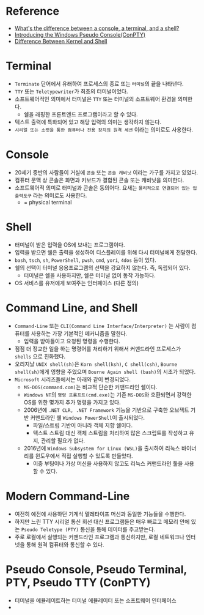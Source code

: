 # Reference

* [What's the difference between a console, a terminal, and a shell?](https://www.hanselman.com/blog/whats-the-difference-between-a-console-a-terminal-and-a-shell)
* [Introducing the Windows Pseudo Console(ConPTY)](https://devblogs.microsoft.com/commandline/windows-command-line-introducing-the-windows-pseudo-console-conpty/)
* [Difference Between Kernel and Shell](https://jaguhiremath62.medium.com/difference-between-kernel-and-shell-718b3de15be6)

# Terminal

* `Terminate` 단어에서 유래하여 프로세스의 종료 또는 `터미널`의 끝을 나타낸다.
* `TTY` 또는 `Teletypewriter`가 최초의 터미널이었다.
* 소프트웨어적인 의미에서 터미널은 `TTY` 또는 터미널의 소프트웨어 환경을 의미한다.
  * 쉘을 래핑한 프론트엔드 프로그램이라고 할 수 있다.
* 텍스트 출력에 특화되어 있고 해당 입력의 의미는 생각하지 않는다.
* `시리얼 또는 소켓을 통한 컴퓨터나 전용 장치의 원격 세션` 이라는 의미로도 사용한다.

# Console

* 20세기 중반의 사람들이 거실에 `콘솔` 또는 `콘솔 캐비닛` 이라는 가구를 가지고 있었다.
* 컴퓨터 문맥 상 콘솔은 화면과 키보드가 결합된 콘솔 또는 캐비닛을 의미한다.
* 소프트웨어적 의미로 터미널과 콘솔은 동의어다. 요새는 `물리적으로 연결되어 있는 입출력도구` 라는 의미로도 사용한다.
  * = physical terminal

# Shell

* 터미널이 받은 입력을 OS에 보내는 프로그램이다.
* 입력을 받으면 쉘은 출력을 생성하여 디스플레이를 위해 다시 터미널에게 전달한다.
* `bash`, `tsch`, `sh`, `PowerShell`, `pwsh`, `cmd`, `yori`, `4dos` 등이 있다.
* 쉘의 선택이 터미널 응용프로그램의 선택을 강요하지 않는다. 즉, 독립되어 있다.
  * 터미널은 쉘을 사용하지만, 쉘은 터미널 없이 동작 가능하다.
* OS 서비스를 유저에게 보여주는 인터페이스 (다른 정의)

# Command Line, and Shell

* `Command-Line` 또는 `CLI(Command Line Interface/Interpreter)` 는 사람이 컴퓨터를 사용하는 가장 기본적인 메커니즘을 말한다.
  * 입력을 받아들이고 요청된 명령을 수행한다.
* 점점 더 정교한 일을 하는 명령어를 처리하기 위해서 커맨드라인 프로세스가 `shells` 으로 진화했다.
* 오리지날 `UNIX shell(sh)`은 `Korn shell(ksh)`, `C shell(csh)`, `Bourne shell(sh)`에게 영향을 주었으며 `Bourne Again shell (bash)`의 시초가 되었다.
* `Microsoft` 시리즈들에서는 아래와 같이 변경되었다.
  * `MS-DOS(command.com)`는 비교적 단순한 커맨드라인 쉘이다.
  * `Windows NT`의 `명령 프롬프트(cmd.exe)`는 기존 `MS-DOS`와 호환되면서 강력한 OS를 위한 몇가지 추가 명령을 가지고 있다.
  * 2006년에 `.NET CLR, .NET Framework` 기능을 기반으로 구축한 오브젝트 기반 커맨드라인 쉘 `Windows PowerShell`이 출시되었다.
    * 파일/스트림 기반이 아니라 객체 지향 쉘이다.
    * 텍스트 스트림 대신 객체 스트림을 처리하여 많은 스크립트를 작성하고 유지, 관리할 필요가 없다.
  * 2016년에 `Windows Subsystem for Linux (WSL)`을 출시하여 리눅스 바이너리를 윈도우에서 직접 실행할 수 있도록 만들었다.
    * 이중 부팅이나 가상 머신을 사용하지 않고도 리눅스 커맨드라인 툴을 사용할 수 있다.

# Modern Command-Line

* 여전히 예전에 사용하던 기계식 텔레타이프 머신과 동일한 기능들을 수행한다.
* 하지만 느린 TTY 시리얼 통신 회선 대신 프로그램들은 매우 빠르고 메모리 안에 있는 `Pseudo Teletype (PTY)` 통신을 통해 데이터를 주고받는다.
* 주로 로컬에서 실행되는 커맨드라인 프로그램과 통신하지만, 로컬 네트워크나 인터넷을 통해 원격 컴퓨터와 통신할 수 있다.

# Pseudo Console, Pseudo Terminal, PTY, Pseudo TTY (ConPTY)

* 터미널을 에뮬레이트하는 터미널 에뮬레이터 또는 소프트웨어 인터페이스
* 